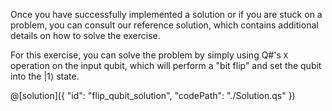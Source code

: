 Once you have successfully implemented a solution or if you are stuck on a problem, you can consult our reference solution, which contains additional details on how to solve the exercise.

For this exercise, you can solve the problem by simply using Q#'s `X` operation on the input qubit, which will perform a "bit flip" and set the qubit into the $|1\rangle$ state.

@[solution]({
    "id": "flip_qubit_solution",
    "codePath": "./Solution.qs"
})
